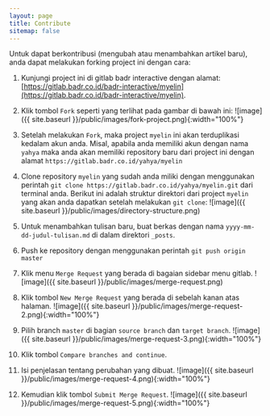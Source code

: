 ```yaml
---
layout: page
title: Contribute
sitemap: false
---
```


Untuk dapat berkontribusi (mengubah atau menambahkan artikel baru), anda dapat melakukan forking project ini dengan cara:

1. Kunjungi project ini di gitlab badr interactive dengan alamat: [https://gitlab.badr.co.id/badr-interactive/myelin](https://gitlab.badr.co.id/badr-interactive/myelin).

2. Klik tombol `Fork` seperti yang terlihat pada gambar di bawah ini:
![image]({{ site.baseurl }}/public/images/fork-project.png){:width="100%"}

3. Setelah melakukan `Fork`, maka project `myelin` ini akan terduplikasi kedalam akun anda. Misal, apabila anda memiliki
akun dengan nama `yahya` maka anda akan memiliki repository baru dari project ini dengan alamat `https://gitlab.badr.co.id/yahya/myelin`

4. Clone repository `myelin` yang sudah anda miliki dengan menggunakan perintah `git clone https://gitlab.badr.co.id/yahya/myelin.git` dari terminal anda. Berikut ini adalah struktur direktori dari project `myelin` yang akan anda dapatkan setelah melakukan `git clone`:
![image]({{ site.baseurl }}/public/images/directory-structure.png)

5. Untuk menambahkan tulisan baru, buat berkas dengan nama `yyyy-mm-dd-judul-tulisan.md` di dalam direktori `_posts`.
6. Push ke repository dengan menggunakan perintah `git push origin master`
7. Klik menu `Merge Request` yang berada di bagaian sidebar menu gitlab.
![image]({{ site.baseurl }}/public/images/merge-request.png)

8. Klik tombol `New Merge Request` yang berada di sebelah kanan atas halaman.
![image]({{ site.baseurl }}/public/images/merge-request-2.png){:width="100%"}

9. Pilih branch `master` di bagian `source branch` dan `target branch`.
![image]({{ site.baseurl }}/public/images/merge-request-3.png){:width="100%"}

10. Klik tombol `Compare branches and continue`.
11. Isi penjelasan tentang perubahan yang dibuat.
![image]({{ site.baseurl }}/public/images/merge-request-4.png){:width="100%"}

12. Kemudian klik tombol `Submit Merge Request`.
![image]({{ site.baseurl }}/public/images/merge-request-5.png){:width="100%"}
